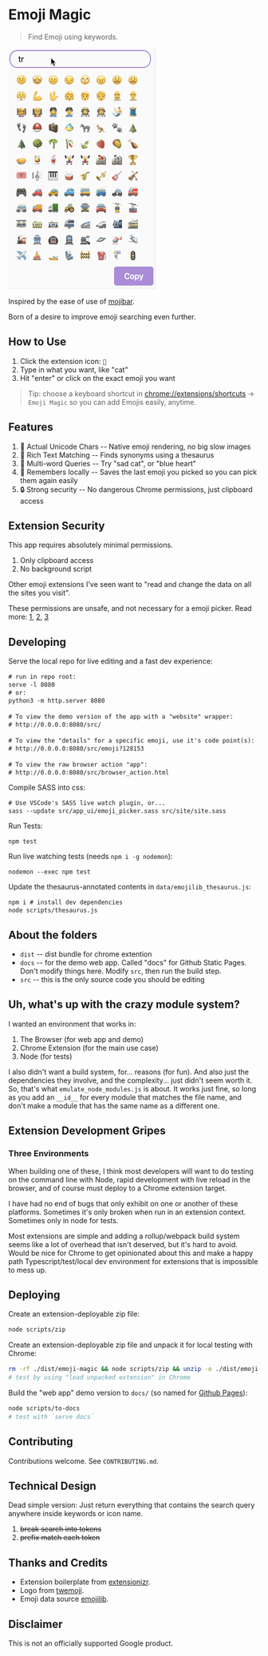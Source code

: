 # Emoji Magic

> Find Emoji using keywords.

![gif in action](./screenshots/demo.gif?raw=true)

Inspired by the ease of use of [mojibar](https://github.com/muan/mojibar).

Born of a desire to improve emoji searching even further.

## How to Use

1. Click the extension icon: `🔮`
2. Type in what you want, like "cat"
3. Hit "enter" or click on the exact emoji you want

> Tip: choose a keyboard shortcut in [chrome://extensions/shortcuts](chrome://extensions/shortcuts) -> `Emoji Magic` so you can add Emojis easily, anytime.

## Features

1. 🔧 Actual Unicode Chars -- Native emoji rendering, no big slow images
2. 📘 Rich Text Matching -- Finds synonyms using a thesaurus
3. 🔗 Multi-word Queries -- Try "sad cat", or "blue heart"
4. 🧠 Remembers locally -- Saves the last emoji you picked so you can pick them again easily
5. 🔒 Strong security -- No dangerous Chrome permissions, just clipboard access

## Extension Security

This app requires absolutely minimal permissions.

1. Only clipboard access
1. No background script

Other emoji extensions I've seen want to "read and change the data on all the sites you visit".

These permissions are unsafe, and not necessary for a emoji picker. Read more: [1], [2], [3]

## Developing

Serve the local repo for live editing and a fast dev experience:

```
# run in repo root:
serve -l 8080
# or:
python3 -m http.server 8080 

# To view the demo version of the app with a "website" wrapper:
# http://0.0.0.0:8080/src/

# To view the "details" for a specific emoji, use it's code point(s):
# http://0.0.0.0:8080/src/emoji?128153

# To view the raw browser action "app":
# http://0.0.0.0:8080/src/browser_action.html
```

Compile SASS into css:

    # Use VSCode's SASS live watch plugin, or...
    sass --update src/app_ui/emoji_picker.sass src/site/site.sass

Run Tests:

    npm test

Run live watching tests (needs `npm i -g nodemon`):

    nodemon --exec npm test


Update the thesaurus-annotated contents in `data/emojilib_thesaurus.js`:

    npm i # install dev dependencies
    node scripts/thesaurus.js

## About the folders

* `dist` -- dist bundle for chrome extention
* `docs` -- for the demo web app. Called "docs" for Github Static Pages. Don't modify things here. Modify `src`, then run the build step.
* `src` -- this is the only source code you should be editing

## Uh, what's up with the crazy module system?

I wanted an environment that works in:

1. The Browser (for web app and demo)
2. Chrome Extension (for the main use case)
3. Node (for tests)

I also didn't want a build system, for... reasons (for fun). And also just the dependencies they involve, and the complexity... just didn't seem worth it. So, that's what `emulate_node_modules.js` is about. It works just fine, so long as you add an `__id__` for every module that matches the file name, and don't make a module that has the same name as a different one.

## Extension Development Gripes

### Three Environments

When building one of these, I think most developers will want to do testing on the command line with Node, rapid development with live reload in the browser, and of course must deploy to a Chrome extension target.

I have had no end of bugs that only exhibit on one or another of these platforms. Sometimes it's only broken when run in an extension context. Sometimes only in node for tests.

Most extensions are simple and adding a rollup/webpack build system seems like a lot of overhead that isn't deserved, but it's hard to avoid. Would be nice for Chrome to get opinionated about this and make a happy path Typescript/test/local dev environment for extensions that is impossible to mess up.

## Deploying

Create an extension-deployable zip file:

```sh
node scripts/zip
```

Create an extension-deployable zip file and unpack it for local testing with Chrome:

```sh
rm -rf ./dist/emoji-magic && node scripts/zip && unzip -o ./dist/emoji-magic.zip -d ./dist/emoji-magic
# test by using "load unpacked extension" in Chrome
```

Build the "web app" demo version to `docs/` (so named for [Github Pages](https://help.github.com/en/github/working-with-github-pages/configuring-a-publishing-source-for-your-github-pages-site#choosing-a-publishing-source)):

```sh
node scripts/to-docs
# test with `serve docs`
```

## Contributing

Contributions welcome. See `CONTRIBUTING.md`.

## Technical Design

Dead simple version: Just return everything that contains the search query anywhere inside keywords or icon name.

1. ~~break search into tokens~~
2. ~~prefix match each token~~

## Thanks and Credits

* Extension boilerplate from [extensionizr](extensionizr.com).
* Logo from [twemoji](https://github.com/twitter/twemoji).
* Emoji data source [emojilib](https://github.com/muan/emojilib).

[1]: https://www.extrahop.com/company/blog/2018/fake-chrome-extension-threat-hunt/

[2]: https://www.wired.com/story/chrome-extension-malware/

[3]: https://krebsonsecurity.com/2018/09/browser-extensions-are-they-worth-the-risk/

## Disclaimer

This is not an officially supported Google product.